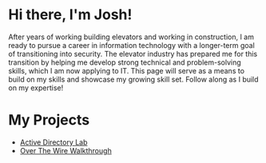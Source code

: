 # Hi there, I'm Josh!

After years of working building elevators and working in construction, I am ready to pursue a career in information technology with a longer-term goal of transitioning into security. The elevator industry has prepared me for this transition by helping me develop strong technical and problem-solving skills, which I am now applying to IT. This page will serve as a means to build on my skills and showcase my growing skill set. Follow along as I build on my expertise!

# My Projects
- [Active Directory Lab](https://github.com/jsshargel/Active-Directory-Lab)
- [Over The Wire Walkthrough](https://github.com/jsshargel/OverTheWire)
